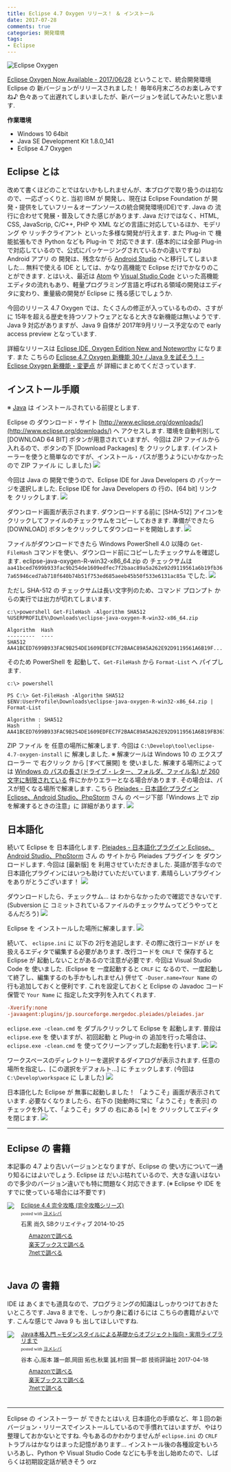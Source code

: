 ```yaml
---
title: Eclipse 4.7 Oxygen リリース！ ＆ インストール
date: 2017-07-28
comments: true
categories: 開発環境
tags:
- Eclipse
---
```


![](/assets/eclipse/4.7-oxygen.png "Eclipse Oxygen")

[Eclipse Oxygen Now Available - 2017/06/28](https://www.eclipse.org/oxygen) ということで、統合開発環境 Eclipse の 新バージョンがリリースされました！ 毎年6月末ごろのお楽しみですね♪ 色々あって出遅れてしまいましたが、新バージョンを試してみたいと思います.

**作業環境**
- Windows 10 64bit
- Java SE Development Kit 1.8.0_141
- Eclipse 4.7 Oxygen


## Eclipse とは
改めて書くほどのことではないかもしれませんが、本ブログで取り扱うのは初なので、一応ざっくりと.
当初 IBM が 開発し、現在は Eclipse Foundation が 開発・提供をしていフリー＆オープンソースの統合開発環境(IDE)です. Java の 流行に合わせて発展・普及してきた感じがあります. Java だけではなく、HTML, CSS, JavaScrip, C/C++, PHP や XML などの言語に対応しているほか、モデリング や リッチクライアント といった多様な開発が行えます. また Plug-in で 機能拡張もでき Python なども Plug-in で 対応できます. (基本的には全部 Plug-in で対応しているので、公式にパッケージングされているかの違いですね)
Android アプリ の 開発は、残念ながら [Android Studio](https://developer.android.com/studio) へと移行してしまいました...
無料で使える IDE としては、かなり高機能で Eclipse だけでかなりのことができます. とはいえ、最近は [Atom](https://atom.io) や [Visual Studio Code](https://code.visualstudio.com/) といった高機能エディタの流れもあり、軽量プログラミング言語と呼ばれる領域の開発はエディタに変わり、重量級の開発が Eclipse に 残る感じでしょうか.

今回のリリース 4.7 Oxygen では、たくさんの修正が入っているものの、さすがに 15年を超える歴史を持つソフトウェアとなると大きな新機能は無いようです. Java 9 対応がありますが、Java 9 自体が 2017年9月リリース予定なので early access preview となっています.

詳細なリリースは [Eclipse IDE, Oxygen Edition New and Noteworthy](https://www.eclipse.org/oxygen/noteworthy/) になります. また こちらの [Eclipse 4.7 Oxygen 新機能 30+ / Java 9 を試そう！ - Eclipse Oxygen 新機能・変更点](http://qiita.com/cypher256/items/e308d920dfaf15892baa#eclipse-oxygen-%E6%96%B0%E6%A9%9F%E8%83%BD%E5%A4%89%E6%9B%B4%E7%82%B9) が 詳細にまとめてくださっています.


## インストール手順
※ [Java](http://www.oracle.com/technetwork/java/javase/downloads/) は インストールされている前提とします.

Eclipse の ダウンロード・サイト [http://www.eclipse.org/downloads/](http://www.eclipse.org/downloads/) へ アクセスします.
環境を自動判別して [DOWNLOAD 64 BIT] ボタンが用意されていますが、今回は ZIP ファイルから入れるので、ボタンの下 [Download Packages] を クリックします. (インストーラーを使うと簡単なのですが、インストール・パスが思うようにいかなかったので ZIP ファイル に しました)
![](/assets/eclipse/4.7-oxygen-install/01.png)

今回は Java の 開発で使うので、Eclipse IDE for Java Developers の パッケージを選択しました. Eclipse IDE for Java Developers の 行の、[64 bit] リンク を クリックします.
![](/assets/eclipse/4.7-oxygen-install/02.png)

ダウンロード画面が表示されます. ダウンロードする前に [SHA-512] アイコンをクリックしてファイルのチェックサムをコピーしておきます. 準備ができたら [DOWNLOAD] ボタンをクリックしてダウンロードを開始します.
![](/assets/eclipse/4.7-oxygen-install/03.png)

ファイルがダウンロードできたら Windows PowerShell 4.0 以降の `Get-FileHash` コマンドを使い、ダウンロード前にコピーしたチェックサムを確認します. eclipse-java-oxygen-R-win32-x86_64.zip の チェックサムは `aa41bced7699b933fac9b254de1609edfec7f2baac89a5a262e92d9119561a6b19fb367a65946ced7ab718f640b74b51f753ed685aeeb45b50f533e6131ac85a` でした.
![](/assets/eclipse/4.7-oxygen-install/04.png)

ただし SHA-512 の チェックサムは長い文字列のため、コマンド プロンプト からの実行では出力が切れてしまいます.
```console
c:\>powershell Get-FileHash -Algorithm SHA512 %USERPROFILE%\Downloads\eclipse-java-oxygen-R-win32-x86_64.zip

Algorithm  Hash
---------  ----
SHA512     AA41BCED7699B933FAC9B254DE1609EDFEC7F2BAAC89A5A262E92D9119561A6B19F...
```

そのため PowerShell を 起動して、`Get-FileHash` から `Format-List` へ パイプします.
```console
c:\> powershell

PS C:\> Get-FileHash -Algorithm SHA512 $ENV:UserProfile\Downloads\eclipse-java-oxygen-R-win32-x86_64.zip | Format-List

Algorithm : SHA512
Hash      : AA41BCED7699B933FAC9B254DE1609EDFEC7F2BAAC89A5A262E92D9119561A6B19FB367A65946CED7AB718F640B74B51F753ED685AEEB45B50F533E6131AC85A
```

ZIP ファイル を 任意の場所に解凍します. 今回は `C:\Develop\tool\eclipse-4.7-oxygen-install` に 解凍しました.
※ 解凍ツールは Windows 10 の エクスプローラー で 右クリック から [すべて展開] を 使いました. 解凍する場所によっては [Windows の パスの長さ(ドライブ・レター、フォルダ、ファイル名) が 260文字に制限されている](https://msdn.microsoft.com/en-us/library/windows/desktop/aa365247%28v=vs.85%29.aspx#maxpath) 件にかかりエラーとなる場合があります. その場合は、パスが短くなる場所で解凍します. こちら [Pleiades - 日本語化プラグイン Eclipse、Android Studio、PhpStorm](http://mergedoc.osdn.jp/) さん の ページ下部「Windows 上で zip を解凍するときの注意」に 詳細があります.
![](/assets/eclipse/4.7-oxygen-install/05.png)


## 日本語化
続いて Eclipse を 日本語化します. [Pleiades - 日本語化プラグイン Eclipse、Android Studio、PhpStorm](http://mergedoc.osdn.jp/) さん の サイトから Pleiades プラグイン を ダウンロードします. 今回は [最新版] を 利用させていただきました.
英語が苦手なので日本語化プラグインにはいつも助けていただいています. 素晴らしいプラグインをありがとうございます！
![](/assets/eclipse/4.7-oxygen-install/06.png)

ダウンロードしたら、チェックサム... は わからなかったので確認できないです. (Subversion に コミットされているファイルのチェックサムってどうやってとるんだろう)
![](/assets/eclipse/4.7-oxygen-install/07.png)

Eclipse を インストールした場所に解凍します.
![](/assets/eclipse/4.7-oxygen-install/08.png)

続いて、 `eclipse.ini` に 以下の 2行を追記します. その際に改行コードが `LF` を 扱えるエディタで編集する必要があります. 改行コードを `CRLF` で 保存すると Eclipse が 起動しないことがあるので注意が必要です. 今回は Visual Studio Code を 使いました. (Eclipse を 一度起動すると `CRLF` に なるので、一度起動して終了し、編集するのも手かもしれません)
併せて `-Duser.name=Your Name` の 行も追加しておくと便利です. これを設定しておくと Eclipse の Javadoc コード保管で `Your Name` に 指定した文字列を入れてくれます.
```ini
-Xverify:none
-javaagent:plugins/jp.sourceforge.mergedoc.pleiades/pleiades.jar
```

`eclipse.exe -clean.cmd` を ダブルクリックして Eclipse を 起動します.
普段は `eclipse.exe` を 使いますが、初回起動 と Plug-in の 追加を行った場合は、 `eclipse.exe -clean.cmd` を 使ってクリーンアップした起動を行います.
![](/assets/eclipse/4.7-oxygen-install/09.png)
![](/assets/eclipse/4.7-oxygen-install/10.png)

ワークスペースのディレクトリーを選択するダイアログが表示されます. 任意の場所を指定し、[この選択をデフォルト...] に チェックします. (今回は `C:\Develop\workspace` に しました)
![](/assets/eclipse/4.7-oxygen-install/11.png)

日本語化した Eclipse が 無事に起動しました！
「ようこそ」画面が表示されています. 必要なくなりましたら、右下の [始動時に常に「ようこそ」を表示] の チェックを外して、「ようこそ」タブ の 右にある [×] を クリックしてエディタを閉じます.
![](/assets/eclipse/4.7-oxygen-install/12.png)



- - - -
## Eclipse の 書籍
本記事の 4.7 より古いバージョンとなりますが、Eclipse の 使い方について一通り知るにはよいでしょう. Eclipse は だいぶ枯れているので、大きな違いはないので多少のバージョン違いでも特に問題なく対応できます. (※ Eclipse や IDE を すでに使っている場合には不要です)
<div class="booklink-box" style="text-align:left;padding-bottom:20px;font-size:small;/zoom: 1;overflow: hidden;"><div class="booklink-image" style="float:left;margin:0 15px 10px 0;"><a href="//af.moshimo.com/af/c/click?a_id=860699&p_id=170&pc_id=185&pl_id=4062&s_v=b5Rz2P0601xu&url=http%3A%2F%2Fwww.amazon.co.jp%2Fexec%2Fobidos%2FASIN%2F4797380950" target="_blank" ><img src="https://images-fe.ssl-images-amazon.com/images/I/61UJFDCJZyL._SL160_.jpg" style="border: none;" /></a><img src="//i.moshimo.com/af/i/impression?a_id=860699&p_id=170&pc_id=185&pl_id=4062" width="1" height="1" style="border:none;"></div><div class="booklink-info" style="line-height:120%;/zoom: 1;overflow: hidden;"><div class="booklink-name" style="margin-bottom:10px;line-height:120%"><a href="//af.moshimo.com/af/c/click?a_id=860699&p_id=170&pc_id=185&pl_id=4062&s_v=b5Rz2P0601xu&url=http%3A%2F%2Fwww.amazon.co.jp%2Fexec%2Fobidos%2FASIN%2F4797380950" target="_blank" >Eclipse 4.4 完全攻略 (完全攻略シリーズ)</a><img src="//i.moshimo.com/af/i/impression?a_id=860699&p_id=170&pc_id=185&pl_id=4062" width="1" height="1" style="border:none;"><div class="booklink-powered-date" style="font-size:8pt;margin-top:5px;font-family:verdana;line-height:120%">posted with <a href="https://yomereba.com" rel="nofollow" target="_blank">ヨメレバ</a></div></div><div class="booklink-detail" style="margin-bottom:5px;">石黒 尚久 SBクリエイティブ 2014-10-25    </div><div class="booklink-link2" style="margin-top:10px;"><div class="shoplinkamazon" style="margin-right:5px;background: url('//img.yomereba.com/yl.gif') 0 0 no-repeat;padding: 2px 0 2px 18px;white-space: nowrap;"><a href="//af.moshimo.com/af/c/click?a_id=860699&p_id=170&pc_id=185&pl_id=4062&s_v=b5Rz2P0601xu&url=http%3A%2F%2Fwww.amazon.co.jp%2Fexec%2Fobidos%2FASIN%2F4797380950" target="_blank" >Amazonで調べる</a><img src="//i.moshimo.com/af/i/impression?a_id=860699&p_id=170&pc_id=185&pl_id=4062" width="1" height="1" style="border:none;"></div><div class="shoplinkrakuten" style="margin-right:5px;background: url('//img.yomereba.com/yl.gif') 0 -50px no-repeat;padding: 2px 0 2px 18px;white-space: nowrap;"><a href="//af.moshimo.com/af/c/click?a_id=862013&p_id=56&pc_id=56&pl_id=637&s_v=b5Rz2P0601xu&url=http%3A%2F%2Fbooks.rakuten.co.jp%2Frb%2F12960645%2F" target="_blank" >楽天ブックスで調べる</a><img src="//i.moshimo.com/af/i/impression?a_id=862013&p_id=56&pc_id=56&pl_id=637" width="1" height="1" style="border:none;"></div>          <div class="shoplinkseven" style="margin-right:5px;background: url('//img.yomereba.com/yl.gif') 0 -100px no-repeat;padding: 2px 0 2px 18px;white-space: nowrap;"><a href="//af.moshimo.com/af/c/click?a_id=860693&p_id=932&pc_id=1188&pl_id=12456&s_v=b5Rz2P0601xu&url=http%3A%2F%2F7net.omni7.jp%2Fsearch%2F%3FsearchKeywordFlg%3D1%26keyword%3D4-79-738095-8%2520%257C%25204-797-38095-8%2520%257C%25204-7973-8095-8%2520%257C%25204-79738-095-8%2520%257C%25204-797380-95-8%2520%257C%25204-7973809-5-8" target="_blank" >7netで調べる<img src="//i.moshimo.com/af/i/impression?a_id=860693&p_id=932&pc_id=1188&pl_id=12456" width="1" height="1" style="border:none;"></a></div>                          </div></div><div class="booklink-footer" style="clear: left"></div></div>

## Java の 書籍
IDE は あくまでも道具なので、プログラミングの知識はしっかりつけておきたいところです.
Java 8 までを、しっかり身に着けるには こちらの書籍がよいです. こんな感じで Java 9 も 出してほしいですね.
<div class="booklink-box" style="text-align:left;padding-bottom:20px;font-size:small;/zoom: 1;overflow: hidden;"><div class="booklink-image" style="float:left;margin:0 15px 10px 0;"><a href="//af.moshimo.com/af/c/click?a_id=860699&p_id=170&pc_id=185&pl_id=4062&s_v=b5Rz2P0601xu&url=http%3A%2F%2Fwww.amazon.co.jp%2Fexec%2Fobidos%2FASIN%2F477418909X" target="_blank" ><img src="https://images-fe.ssl-images-amazon.com/images/I/51741IwOl5L._SL160_.jpg" style="border: none;" /></a><img src="//i.moshimo.com/af/i/impression?a_id=860699&p_id=170&pc_id=185&pl_id=4062" width="1" height="1" style="border:none;"></div><div class="booklink-info" style="line-height:120%;/zoom: 1;overflow: hidden;"><div class="booklink-name" style="margin-bottom:10px;line-height:120%"><a href="//af.moshimo.com/af/c/click?a_id=860699&p_id=170&pc_id=185&pl_id=4062&s_v=b5Rz2P0601xu&url=http%3A%2F%2Fwww.amazon.co.jp%2Fexec%2Fobidos%2FASIN%2F477418909X" target="_blank" >Java本格入門 ~モダンスタイルによる基礎からオブジェクト指向・実用ライブラリまで</a><img src="//i.moshimo.com/af/i/impression?a_id=860699&p_id=170&pc_id=185&pl_id=4062" width="1" height="1" style="border:none;"><div class="booklink-powered-date" style="font-size:8pt;margin-top:5px;font-family:verdana;line-height:120%">posted with <a href="https://yomereba.com" rel="nofollow" target="_blank">ヨメレバ</a></div></div><div class="booklink-detail" style="margin-bottom:5px;">谷本 心,阪本 雄一郎,岡田 拓也,秋葉 誠,村田 賢一郎 技術評論社 2017-04-18    </div><div class="booklink-link2" style="margin-top:10px;"><div class="shoplinkamazon" style="margin-right:5px;background: url('//img.yomereba.com/yl.gif') 0 0 no-repeat;padding: 2px 0 2px 18px;white-space: nowrap;"><a href="//af.moshimo.com/af/c/click?a_id=860699&p_id=170&pc_id=185&pl_id=4062&s_v=b5Rz2P0601xu&url=http%3A%2F%2Fwww.amazon.co.jp%2Fexec%2Fobidos%2FASIN%2F477418909X" target="_blank" >Amazonで調べる</a><img src="//i.moshimo.com/af/i/impression?a_id=860699&p_id=170&pc_id=185&pl_id=4062" width="1" height="1" style="border:none;"></div><div class="shoplinkrakuten" style="margin-right:5px;background: url('//img.yomereba.com/yl.gif') 0 -50px no-repeat;padding: 2px 0 2px 18px;white-space: nowrap;"><a href="//af.moshimo.com/af/c/click?a_id=862013&p_id=56&pc_id=56&pl_id=637&s_v=b5Rz2P0601xu&url=http%3A%2F%2Fbooks.rakuten.co.jp%2Frb%2F14782914%2F" target="_blank" >楽天ブックスで調べる</a><img src="//i.moshimo.com/af/i/impression?a_id=862013&p_id=56&pc_id=56&pl_id=637" width="1" height="1" style="border:none;"></div>           <div class="shoplinkseven" style="margin-right:5px;background: url('//img.yomereba.com/yl.gif') 0 -100px no-repeat;padding: 2px 0 2px 18px;white-space: nowrap;"><a href="//af.moshimo.com/af/c/click?a_id=860693&p_id=932&pc_id=1188&pl_id=12456&s_v=b5Rz2P0601xu&url=http%3A%2F%2F7net.omni7.jp%2Fsearch%2F%3FsearchKeywordFlg%3D1%26keyword%3D4-77-418909-3%2520%257C%25204-774-18909-3%2520%257C%25204-7741-8909-3%2520%257C%25204-77418-909-3%2520%257C%25204-774189-09-3%2520%257C%25204-7741890-9-3" target="_blank" >7netで調べる<img src="//i.moshimo.com/af/i/impression?a_id=860693&p_id=932&pc_id=1188&pl_id=12456" width="1" height="1" style="border:none;"></a></div>                          </div></div><div class="booklink-footer" style="clear: left"></div></div>



- - - -
Eclipse の インストーラー が できたとはいえ 日本語化の手順など、年１回の新バージョン・リリースでインストールしているので手慣れてはいますが、やはり整理しておかないとですね. 今もあるのかわかりませんが `eclipse.ini` の `CRLF` トラブルはかなりはまった記憶があります...
インストール後の各種設定もいろいろあし、Python や Visual Studio Code などにも手を出し始めたので、しばらくは初期設定話が続きそう orz
